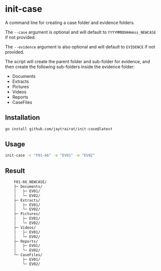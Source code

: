 
# init-case
A command line for creating a case folder and evidence folders.


The `--case` argument is optional and will default to `YYYYMMDDHHmmss_NEWCASE` if not provided. 

The `--evidence` argument is also optional and will default to `EVIDENCE` if not provided.

The script will create the parent folder and sub-folder for evidence, and then create the following sub-folders inside the evidence folder:

- Documents
- Extracts
- Pictures
- Videos
- Reports
- CaseFiles

## Installation
```bash
go install github.com/jaytrairat/init-case@latest
```

## Usage
```bash
init-case -c "F01-66" -e "EV01" -e "EV02"
```

## Result
```bash
    F01-66_NEWCASE/
    ├─ Documents/
    │   ├─ EV01/
    │   └─ EV02/
    ├─ Extracts/
    │   ├─ EV01/
    │   └─ EV02/
    ├─ Pictures/
    │   ├─ EV01/
    │   └─ EV02/
    ├─ Videos/
    │   ├─ EV01/
    │   └─ EV02/
    ├─ Reports/
    │   ├─ EV01/
    │   └─ EV02/
    └─ CaseFiles/
        ├─ EV01/
        └─ EV02/
```
